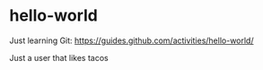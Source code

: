 # hello-world
Just learning Git: https://guides.github.com/activities/hello-world/


Just a user that likes tacos
